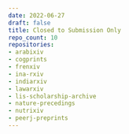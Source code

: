 ```yaml
---
date: 2022-06-27
draft: false
title: Closed to Submission Only
repo_count: 10
repositories:
- arabixiv
- cogprints
- frenxiv
- ina-rxiv
- indiarxiv
- lawarxiv
- lis-scholarship-archive
- nature-precedings
- nutrixiv
- peerj-preprints
---
```



